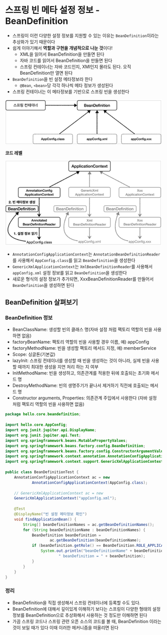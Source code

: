# 스프링 빈 메타 설정 정보 - BeanDefinition

- 스프링이 이런 다양한 설정 정보를 지원할 수 있는 이유는 `BeanDefinition`이라는 추상화가 있기 때문이다
- 쉽게 이야기해서 **역할과 구현을 개념적으로 나눈 것**이다!
    - XML을 읽어서 BeanDefinition을 만들면 된다
    - 자바 코드를 읽어서 BeanDefinition을 만들면 된다
    - 스프링 컨테이너는 자바 코드인지, XMl인지 몰라도 된다. 오직 BeanDefinition만 열면 된다
- `BeanDefinition`을 빈 설정 메타정보라 한다
    - `@Bean`, `<bean>`당 각각 하나씩 메타 정보가 생성된다
- 스프링 컨테이너는 이 메타정보를 기반으로 스프링 빈을 생성한다

![img.png](../img/BeanDefinition.png)

**코드 레벨**

![img.png](../img/ApplicationContext_Deep.png)

- `AnnotationConfigApplicationContext`는 `AnnotationBeanDefinitionReader`를 사용해서 `AppConfig.class`를 읽고 `BeanDefinition`을
  생성한다
- `GenericXmlApplicationContext`는 `XmlBeanDefinitionReader`를 사용해서 `appConfig.xml` 설정 정보를 읽고 `BeanDefinition`을 생성한다
- 새로운 형식의 설정 정보가 추가되면, XxxBeanDefinitionReader를 만들어서 `BeanDefinition`을 생성하면 된다

## BeanDefinition 살펴보기

### BeanDefinition 정보

- BeanClassName: 생성할 빈의 클래스 명(자바 설정 처럼 팩토리 역할의 빈을 사용하면 없음)
- factoryBeanName: 팩토리 역할의 빈을 사용할 경우 이름, 예) appConfig
- factoryMethodName: 빈을 생성할 팩토리 메서드 지정, 예) memberService
- Scope: 싱글톤(기본값)
- lazyInit: 스프링 컨테이너를 생성할 때 빈을 생성하는 것이 아니라, 실제 빈을 사용할 때까지 최대한 생성을 지연 처리 하는 지 여부
- InitMethodName: 빈을 생성하고, 의존관계를 적용한 뒤에 호출되는 초기화 메서드 명
- DestroyMethodName: 빈의 생명주기가 끝나서 제거하기 직전에 호출되는 메서드 명
- Constructor arguments, Properties: 의존관계 주입에서 사용한다 (자바 설정 처럼 팩토리 역할의 빈을 사용하면 없음)

```java
package hello.core.beandefinition;

import hello.core.AppConfig;
import org.junit.jupiter.api.DisplayName;
import org.junit.jupiter.api.Test;
import org.springframework.beans.MutablePropertyValues;
import org.springframework.beans.factory.config.BeanDefinition;
import org.springframework.beans.factory.config.ConstructorArgumentValues;
import org.springframework.context.annotation.AnnotationConfigApplicationContext;
import org.springframework.context.support.GenericXmlApplicationContext;

public class BeanDefinitionTest {
    AnnotationConfigApplicationContext ac = new
            AnnotationConfigApplicationContext(AppConfig.class);

    // GenericXmlApplicationContext ac = new 
    GenericXmlApplicationContext("appConfig.xml");

    @Test
    @DisplayName("빈 설정 메타정보 확인")
    void findApplicationBean() {
        String[] beanDefinitionNames = ac.getBeanDefinitionNames();
        for (String beanDefinitionName : beanDefinitionNames) {
            BeanDefinition beanDefinition =
                    ac.getBeanDefinition(beanDefinitionName);
            if (beanDefinition.getRole() == BeanDefinition.ROLE_APPLICATION) {
                System.out.println("beanDefinitionName" + beanDefinitionName +
                        " beanDefinition = " + beanDefinition);
            }
        }
    }
}
```

### 정리
- BeanDefinition을 직접 생성해서 스프링 컨테이너에 등록할 수도 있다.
- BeanDefinition에 대해서 깊이있게 이해하기 보다는 스프링이 다양한 형태의 설정 정보를 BeanDefinition으로 추상화해서 사용하는 것 정도만 이해하면 된다
- 가끔 스프링 코드나 스프링 관련 오픈 소스의 코드를 볼 때, BeanDefinition 이라는 것이 보일 때가 있다 이때 이러한 메커니즘을 떠올리면 된다
